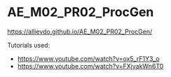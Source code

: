 # AE_M02_PR02_ProcGen
 
https://allievdo.github.io/AE_M02_PR02_ProcGen/

Tutorials used:
- https://www.youtube.com/watch?v=ox5_rF1Y3_o
-  https://www.youtube.com/watch?v=FXjvakWn6T0
